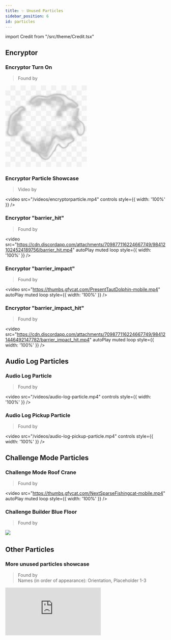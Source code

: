 ```yaml
---
title: ✨ Unused Particles
sidebar_position: 6
id: particles
---
```


import Credit from "/src/theme/Credit.tsx"

## Encryptor

### Encryptor Turn On
> Found by <Credit id="trbodev"/>

![](./encryptorblast.png)

### Encryptor Particle Showcase
> Video by <Credit id="tomatech"/>

<video
  src="/videos/encryptorparticle.mp4"
  controls
  style={{ width: '100%' }}
/>


### Encryptor "barrier_hit"
> Found by <Credit id="donut"/>

<video
  src="https://cdn.discordapp.com/attachments/709877116224667749/984121024524189756/barrier_hit.mp4"
  autoPlay
  muted
  loop
  style={{ width: '100%' }}
/>

### Encryptor "barrier_impact"
> Found by <Credit id="dart-frog"/>

<video
  src="https://thumbs.gfycat.com/PresentTautDolphin-mobile.mp4"
  autoPlay
  muted
  loop
  style={{ width: '100%' }}
/>

### Encryptor "barrier_impact_hit"
> Found by <Credit id="dart-frog"/>

<video
  src="https://cdn.discordapp.com/attachments/709877116224667749/984121446492147782/barrier_impact_hit.mp4"
  autoPlay
  muted
  loop
  style={{ width: '100%' }}
/>

## Audio Log Particles

### Audio Log Particle
> Found by <Credit id="question-mark"/>

<video
  src="/videos/audio-log-particle.mp4"
  controls
  style={{ width: '100%' }}
/>

### Audio Log Pickup Particle
> Found by <Credit id="question-mark"/>

<video
  src="/videos/audio-log-pickup-particle.mp4"
  controls
  style={{ width: '100%' }}
/>

## Challenge Mode Particles

### Challenge Mode Roof Crane
> Found by <Credit id="dart-frog"/>

<video
  src="https://thumbs.gfycat.com/NextSparseFishingcat-mobile.mp4"
  autoPlay
  muted
  loop
  style={{ width: '100%' }}
/>

### Challenge Builder Blue Floor
> Found by <Credit id="red-gal"/>

![](./challenge-builder-blue-floor.png)

## Other Particles

### More unused particles showcase
> Found by <Credit id="shrootoo"/><br/>
> Names (in order of appearance): Orientation, Placeholder 1-3

<iframe 
  src="https://www.youtube.com/embed/dqVTn9LYx2M" 
  style={{ aspectRatio: '16/9', width: '100%' }} 
  frameBorder="0" 
  allow="accelerometer; autoplay; clipboard-write; encrypted-media; gyroscope; picture-in-picture" 
  allowFullScreen 
/>

### Orientation Particle "Lasers"
> Found by <Credit id="dart-frog"/>

<video
  src="https://thumbs.gfycat.com/RealHappyFlea-mobile.mp4"
  autoPlay
  muted
  loop
  style={{ width: '100%' }}
/>

### "Falling" Particle
> Found by <Credit id="dart-frog"/>

<video
  src="https://thumbs.gfycat.com/SneakyEmotionalAnhinga-mobile.mp4"
  autoPlay
  muted
  loop
  style={{ width: '100%' }}
/>

### `p_player_sleep`
> Found by <Credit id="red-gal"/>, GIF by <Credit id="trbodev"/>

![](./player_sleep.gif)